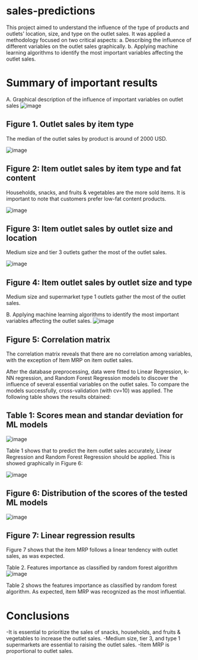 # sales-predictions
This project aimed to understand the influence of the type of products and outlets' location, size, and type on the outlet sales. It was applied a methodology focused on two critical aspects:
a. Describing the influence of different variables on the outlet sales graphically.
b. Applying machine learning algorithms to identify the most important variables affecting the outlet sales. 
# Summary of important results
A. Graphical description of the influence of important variables on outlet sales
![image](https://user-images.githubusercontent.com/96077675/154581416-ab0174a9-0e86-4327-bdc7-cd6c95121887.png)

## Figure 1. Outlet sales by item type
The median of the outlet sales by product is around of 2000 USD.

![image](https://user-images.githubusercontent.com/96077675/154581614-98200a97-aa8d-4074-a04a-38398e712d64.png)

## Figure 2: Item outlet sales by item type and fat content
Households, snacks, and fruits & vegetables are the more sold items. It is important to note that customers prefer low-fat content products.

![image](https://user-images.githubusercontent.com/96077675/154581936-f885c13f-8197-4581-b5f9-1201840d103f.png)

## Figure 3: Item outlet sales by outlet size and location
Medium size and tier 3 outlets gather the most of the outlet sales. 

![image](https://user-images.githubusercontent.com/96077675/154582164-ff3efa2a-42bc-4788-826f-119129b08be4.png)

## Figure 4: Item outlet sales by outlet size and type
Medium size and supermarket type 1 outlets gather the most of the outlet sales.

B. Applying machine learning algorithms to identify the most important variables affecting the outlet sales. 
![image](https://user-images.githubusercontent.com/96077675/154582593-f216109f-9a61-48c6-bee4-b2a496ff16db.png)

## Figure 5: Correlation matrix
The correlation matrix reveals that there are no correlation among variables, with the exception of Item MRP on item outlet sales. 

After the database preprocessing, data were fitted to Linear Regression, k-NN regression, and Random Forest Regression models to discover the influence of several essential variables on the outlet sales. To compare the models successfully, cross-validation (with cv=10) was applied. The following table shows the results obtained: 

## Table 1: Scores mean and standar deviation for ML models
![image](https://user-images.githubusercontent.com/96077675/154583741-ed2e2d72-1a6b-40d3-a5d0-540135b5901e.png)

Table 1 shows that to predict the item outlet sales accurately, Linear Regression and Random Forest Regression should be applied. This is showed graphically in Figure 6:

![image](https://user-images.githubusercontent.com/96077675/154585190-e7814048-5f4c-4f42-91dc-35ec433145eb.png)

## Figure 6: Distribution of the scores of the tested ML models

![image](https://user-images.githubusercontent.com/96077675/154585339-3ad90b1e-6e4d-44e8-86ff-d5750cc0618d.png)

## Figure 7: Linear regression results

Figure 7 shows that the item MRP follows a linear tendency with outlet sales, as was expected. 

Table 2. Features importance as classified by random forest algorithm
![image](https://user-images.githubusercontent.com/96077675/154585621-7b081b98-3d92-4ddd-b705-2e8470f8a4f4.png)

Table 2 shows the features importance as classified by random forest algorithm. As expected, item MRP was recognized as the most influential.

# Conclusions
-It is essential to prioritize the sales of snacks, households, and fruits & vegetables to increase the outlet sales. 
-Medium size, tier 3, and type 1 supermarkets are essential to raising the outlet sales. 
-Item MRP is proportional to outlet sales. 



